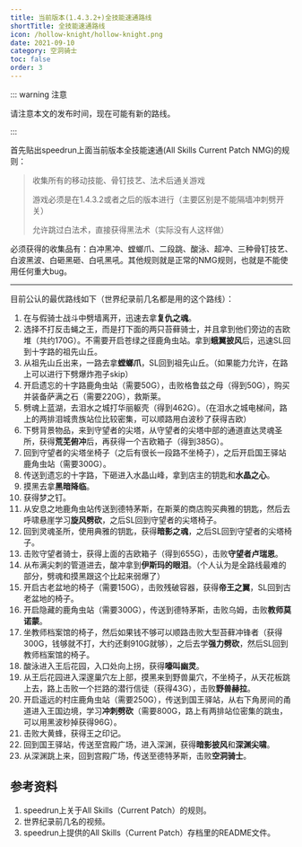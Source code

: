 ```yaml
---
title: 当前版本(1.4.3.2+)全技能速通路线
shortTitle: 全技能速通路线
icon: /hollow-knight/hollow-knight.png
date: 2021-09-10
category: 空洞骑士
toc: false
order: 3
---
```


<!-- more -->

::: warning 注意

请注意本文的发布时间，现在可能有新的路线。

:::

首先贴出speedrun上面当前版本全技能速通(All Skills Current Patch NMG)的规则：

> 收集所有的移动技能、骨钉技艺、法术后通关游戏
> 
> 游戏必须是在1.4.3.2或者之后的版本进行（主要区别是不能隔墙冲刺劈开关）
> 
> 允许跳过白法术，直接获得黑法术（实际没有人这样做）

必须获得的收集品有：白冲黑冲、螳螂爪、二段跳、酸泳、超冲、三种骨钉技艺、白波黑波、白砸黑砸、白吼黑吼。其他规则就是正常的NMG规则，也就是不能使用任何重大bug。

---

目前公认的最优路线如下（世界纪录前几名都是用的这个路线）：

1. 在与假骑士战斗中劈墙离开，迅速去拿**复仇之魂**。
2. 选择不打反击蝇之王，而是打下面的两只苔藓骑士，并且拿到他们旁边的吉欧堆（共约170G）。不需要开启苍绿之径鹿角虫站。拿到**蛾翼披风**后，迅速SL回到十字路的祖先山丘。
3. 从祖先山丘出来，一路去拿**螳螂爪**，SL回到祖先山丘。（如果能力允许，在路上可以进行下劈爆炸孢子skip）
4. 开启遗忘的十字路鹿角虫站（需要50G），击败格鲁兹之母（得到50G），购买并装备萨满之石（需要220G），救斯莱。
5. 劈魂上蓝湖，去泪水之城打华丽躯壳（得到462G）。（在泪水之城电梯间，路上的两排泪城贵族站位比较密集，可以顺路用白波秒了获得吉欧）
6. 下劈背景物品，来到守望者的尖塔，从守望者的尖塔中部的通道直达灵魂圣所，获得**荒芜俯冲**后，再获得一个吉欧箱子（得到385G）。
7. 回到守望者的尖塔坐椅子（之后有很长一段路不坐椅子），之后开启国王驿站鹿角虫站（需要300G）。
8. 传送到遗忘的十字路，下砸进入水晶山峰，拿到店主的钥匙和**水晶之心**。
9. 摸黑去拿**黑暗降临**。
10. 获得梦之钉。
11. 从安息之地鹿角虫站传送到德特茅斯，在斯莱的商店购买典雅的钥匙，然后去呼啸悬崖学习**旋风劈砍**，之后SL回到守望者的尖塔椅子。
12. 回到灵魂圣所，使用典雅的钥匙，获得**暗影之魂**，之后SL回到守望者的尖塔椅子。
13. 击败守望者骑士，获得上面的吉欧箱子（得到655G），击败**守望者卢瑞恩**。
14. 从布满尖刺的管道进去，酸冲拿到**伊斯玛的眼泪**。（个人认为是全路线最难的部分，劈魂和摸黑跟这个比起来弱爆了）
15. 开启古老盆地的椅子（需要150G），击败残破容器，获得**帝王之翼**，SL回到古老盆地的椅子。
16. 开启隐藏的鹿角虫站（需要300G），传送到德特茅斯，击败乌姆，击败**教师莫诺蒙**。
17. 坐教师档案馆的椅子，然后如果钱不够可以顺路击败大型苔藓冲锋者（获得300G，钱够就不打，大约还剩910G就够），之后去学**强力劈砍**，然后SL回到教师档案馆的椅子。
18. 酸泳进入王后花园，入口处向上拐，获得**嚎叫幽灵**。
19. 从王后花园进入深邃巢穴左上部，摸黑来到野兽巢穴，不坐椅子，从天花板跳上去，路上击败一个拦路的潜行信徒（获得43G），击败**野兽赫拉**。
20. 开启遥远的村庄鹿角虫站（需要250G），传送到国王驿站，从右下角房间的甬道进入王国边境，学习**冲刺劈砍**（需要800G，路上有两排站位密集的跳虫，可以用黑波秒掉获得96G）。
21. 击败大黄蜂，获得王之印记。
22. 回到国王驿站，传送至宫殿广场，进入深渊，获得**暗影披风**和**深渊尖啸**。
23. 从深渊跳上来，回到宫殿广场，传送至德特茅斯，击败**空洞骑士**。

## 参考资料

1. speedrun上关于All Skills（Current Patch）的规则。
2. 世界纪录前几名的视频。
3. speedrun上提供的All Skills（Current Patch）存档里的README文件。